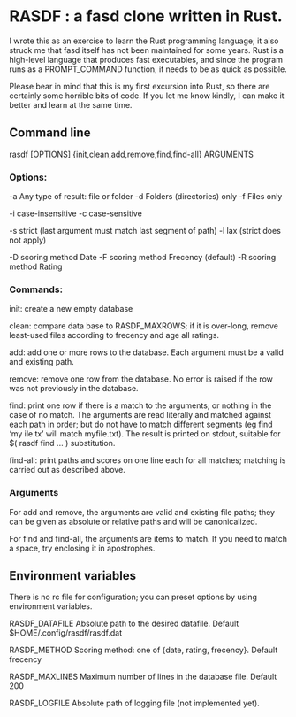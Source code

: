 # RASDF : a fasd clone written in Rust.

I wrote this as an exercise to learn the Rust programming language; it
also struck me that fasd itself has not been maintained for some
years. Rust is a high-level language that produces fast executables,
and since the program runs as a PROMPT_COMMAND function, it needs to
be as quick as possible. 

Please bear in mind that this is my first excursion into Rust, so
there are certainly some horrible bits of code. If you let me know
kindly, I can make it better and learn at the same time. 

## Command line

rasdf [OPTIONS] {init,clean,add,remove,find,find-all} ARGUMENTS

### Options: 
  -a	Any type of result: file or folder
  -d    Folders (directories) only
  -f    Files only

  -i	case-insensitive
  -c    case-sensitive

  -s    strict (last argument must match last segment of path)
  -l    lax (strict does not apply)

  -D    scoring method Date
  -F    scoring method Frecency (default)
  -R    scoring method Rating

### Commands:
  init:  create a new empty database

  clean: compare data base to RASDF_MAXROWS; if it is over-long,
  remove least-used files according to frecency and age all ratings.

  add:   add one or more rows to the database. Each argument must be a
  valid and existing path.

  remove: remove one row from the database. No error is raised if the
  row was not previously in the database. 

  find:   print one row if there is a match to the arguments; or
  nothing in the case of no match. The arguments are read literally
  and matched against each path in order; but do not have to match
  different segments (eg find ‘my ile tx’ will match myfile.txt). The
  result is printed on stdout, suitable for $( rasdf find ... )
  substitution.

  find-all: print paths and scores on one line each for all matches;
  matching is carried out as described above.

### Arguments

For add and remove, the arguments are valid and existing file paths;
they can be given as absolute or relative paths and will be
canonicalized. 

For find and find-all, the arguments are items to match. If you need
to match a space, try enclosing it in apostrophes. 

## Environment variables

There is no rc file for configuration; you can preset options by using
environment variables.

  RASDF_DATAFILE
    Absolute path to the desired datafile.
    Default $HOME/.config/rasdf/rasdf.dat

  RASDF_METHOD
    Scoring method: one of {date, rating, frecency}.
    Default frecency

  RASDF_MAXLINES
    Maximum number of lines in the database file. 
    Default 200

  RASDF_LOGFILE
    Absolute path of logging file (not implemented yet).


